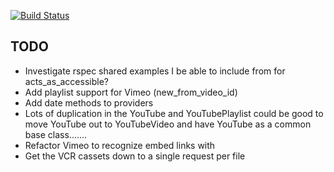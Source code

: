 [![Build Status](https://api.travis-ci.org/karlentwistle/lumiere.png?branch=master)](http://travis-ci.org/karlentwistle/lumiere)

## TODO
* Investigate rspec shared examples I be able to include from for acts_as_accessible?
* Add playlist support for Vimeo (new_from_video_id)
* Add date methods to providers
* Lots of duplication in the YouTube and YouTubePlaylist could be good to move YouTube out to YouTubeVideo and have YouTube as a common base class.......
* Refactor Vimeo to recognize embed links with
* Get the VCR cassets down to a single request per file
